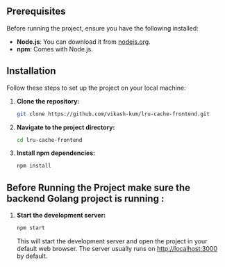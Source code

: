 ## Prerequisites

Before running the project, ensure you have the following installed:

- **Node.js**: You can download it from [nodejs.org](https://nodejs.org/).
- **npm**: Comes with Node.js.

## Installation

Follow these steps to set up the project on your local machine:

1. **Clone the repository:**

   ```bash
   git clone https://github.com/vikash-kum/lru-cache-frontend.git
   ```

2. **Navigate to the project directory:**

   ```bash
   cd lru-cache-frontend
   ```

3. **Install npm dependencies:**

   ```bash
   npm install
   ```

## Before Running the Project make sure the backend Golang project is running :

1. **Start the development server:**

   ```bash
   npm start
   ```

   This will start the development server and open the project in your default web browser. The server usually runs on [http://localhost:3000](http://localhost:3000) by default.
